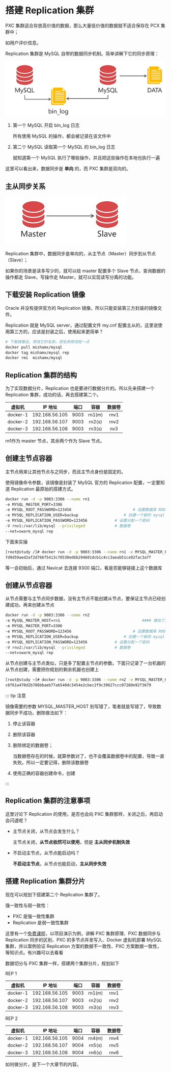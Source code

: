 # 搭建 Replication 集群

PXC 集群适合存放高价值的数据，那么大量低价值的数据就不适合保存在 PCX 集群中；

如用户评价信息。

Replication 集群是 MySQL 自带的数据同步机制。简单讲解下它的同步原理：

![image-20200617214708928](./assets/image-20200617214708928.png)

1. 第一个 MySQL 开启 bin_log 日志

   所有使用 MySQL 的操作，都会被记录在该文件中

2. 第二个 MySQL 读取第一个 MySQL 的 bin_log 日志

   就知道第一个 MySQL 执行了哪些操作，并且把这些操作在本地也执行一遍

这里可以看出来，数据同步是 **单向** 的，而 PXC 集群是双向的。

## 主从同步关系

![image-20200617214826011](./assets/image-20200617214826011.png)

Replication 集群中，数据同步是单向的，从主节点（Master）同步到从节点（Slave）；

如果你的场景是读多写少的，就可以给 master 配置多个 Slave 节点，查询数据的操作都走 Slave，写操作走 Master，就可以实现读写分离的功能。

## 下载安装 Replication 镜像

Oracle 并没有提供官方的 Replication 镜像，所以只能安装第三方封装的镜像文件。

Replication 就是 MySQL server，通过配置文件 my.cnf 配置主从的，这里说使用第三方的，应该是封装之后，使用起来更简单？

```bash
# 下载镜像后，修改它的名称，把名称修改短一点
docker pull mishamx/mysql
docker tag mishamx/mysql rep
docker rmi  mishamx/mysql
```

## Replication 集群的结构

为了实现数据分片，Replication 也是要进行数据分片的。所以先来搭建一个 Replication 集群，成功的话，再去搭建第二个。

|  虚拟机  |    IP 地址     | 端口 |  容器  | 数据卷 |
| :------: | :------------: | :--: | :----: | :----: |
| docker-1 | 192.168.56.105 | 9003 | rn1(m) |  rnv1  |
| docker-2 | 192.168.56.107 | 9003 | rn2(s) |  rnv2  |
| docker-3 | 192.168.56.108 | 9003 | rn3(s) |  nv3   |

rn1作为 master 节点，其余两个作为 Slave 节点。

## 创建主节点容器

主节点用来让其他节点与之同步，而且主节点身份是固定的。

使用镜像命令参数，该镜像是封装了 MySQL 官方的 Replication 配置，一定要知道 Replication 最原始的搭建方式。

```bash
docker run -d -p 9003:3306 --name rn1
-e MYSQL_MASTER_PORT=3306
-e MYSQL_ROOT_PASSWORD=123456							# 设置数据库 ROOT 账户密码
-e MYSQL_REPLICATION_USER=backup					# 创建一个新的 mysql 账户，仅用来做数据同步
-e MYSQL_REPLICATION_PASSWORD=123456			# 设置分配一个密码
-V rnv1:/var/lib/mysql --privileged				# 数据卷
--net=swarm_mysql rep
```

下面来实操

```bash
[root@study /]# docker run -d -p 9003:3306 --name rn1 -e MYSQL_MASTER_PORT=3306 -e MYSQL_ROOT_PASSWORD=123456 -e MYSQL_REPLICATION_USER=backup -e MYSQL_REPLICATION_PASSWORD=123456 -v rnv1:/var/lib/mysql --privileged --net=swarm_mysql rep
7d9d59aed2af2d766f5413c70530ed6b294601dcb1c4cc3aeab51ca92fac3a7f
```

等一会初始后，通过 Navicat 去连接 9300 端口，看是否能够链接上这个数据库

## 创建从节点容器

从节点需要与主节点同步数据，没有主节点不能创建从节点，要保证主节点已经创建成功，再来创建从节点

```bash
docker run -d -p 9003:3306 --name rn2
-e MySQL_MASTER_HOST=rn1									#### 增加了这一行配置，指向了主节点容器名称
-e MYSQL_MASTER_PORT=3306
-e MYSQL_ROOT_PASSWORD=123456							# 设置数据库 ROOT 账户密码
-e MYSQL_REPLICATION_USER=backup					# 创建一个新的 mysql 账户，仅用来做数据同步
-e MYSQL_REPLICATION_PASSWORD=123456			# 设置分配一个密码
-V rnv2:/var/lib/mysql --privileged				# 数据卷
--net=swarm_mysql rep
```

从节点创建与主节点类似，只是多了配置主节点的参数。下面只记录了一台机器的从节点创建，需要把你规划的剩余机器也创建上

```bash
[root@study ~]# docker run -d -p 9003:3306 --name rn2 -e MYSQL_MASTER_HOST=rn1 -e MYSQL_MASTER_PORT=3306 -e MYSQL_ROOT_PASSWORD=123456 -e MYSQL_REPLICATION_USER=backup -e MYSQL_REPLICATION_PASSWORD=123456 -v rnv2:/var/lib/mysql --privileged --net=swarm_mysql rep
c6f61a470d2b786bbaeb77ab540dc3454e2cbec2f9c39627ccc07280e92f3679
```

::: tip 注意

镜像需要的参数 MYSQL_MASTER_HOST 别写错了，笔者就是写错了，导致数据同步不成功，删除做法如下：

1. 停止该容器

2. 删除该容器

3. 删除绑定的数据卷；

   当数据卷存在的时候，就算参数对了，也不会覆盖数据卷中的配置，导致一直失败。所以一定要记得，删除该数据卷

4. 使用正确的容器创建命令，创建

:::

## Replication 集群的注意事项

这里讨论下 Replication 的使用，是否也会向  PXC 集群那样，关闭之后，再启动会闪退呢？

- 主节点关闭，从节点会发生什么？

  主节点关闭，**从节点依然可以使用**，但是 **主从同步机制失效**

- 不启动主节点，从节点能启动吗？

  **不启动主节点**，从节点也能启动，**主从同步失效**

## 搭建 Replication 集群分片

现在可以规划下搭建第二个 Replication 集群了。

强一致性与弱一致性：

- PXC 是强一致性集群
- Replication 是弱一致性集群

这里有一个[免费课程](http://www.imooc.com/learn/993)，以项目演示为例，讲解 PXC 集群原理、PXC 数据同步与 Replication 同步的区别、PXC 的多节点并发写入、Docker 虚拟机部署 MySQL 集群，并以案例验证 Replication 方案的数据不一致性、PXC 方案数据一致性，等知识点。有兴趣可以去看看

数据切分与 PXC 集群一样，搭建两个集群分片，规划如下

REP 1

|  虚拟机  |    IP 地址     | 端口 |  容器  | 数据卷 |
| :------: | :------------: | :--: | :----: | :----: |
| docker-1 | 192.168.56.105 | 9003 | rn1(m) |  rnv1  |
| docker-2 | 192.168.56.107 | 9003 | rn2(s) |  rnv2  |
| docker-3 | 192.168.56.108 | 9003 | rn3(s) |  rnv3  |

REP 2

|  虚拟机  |    IP 地址     | 端口 |  容器  | 数据卷 |
| :------: | :------------: | :--: | :----: | :----: |
| docker-1 | 192.168.56.105 | 9004 | rn4(m) |  rnv4  |
| docker-2 | 192.168.56.107 | 9004 | rn5(s) |  rnv5  |
| docker-3 | 192.168.56.108 | 9004 | rn6(s) |  rnv6  |

如何做分片，是下一个大章节的内容。